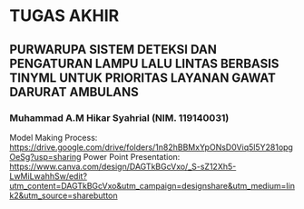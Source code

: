 # TUGAS AKHIR

## PURWARUPA SISTEM DETEKSI DAN PENGATURAN LAMPU LALU LINTAS BERBASIS TINYML UNTUK PRIORITAS LAYANAN GAWAT DARURAT AMBULANS

### Muhammad A.M Hikar Syahrial (NIM. 119140031)

Model Making Process: https://drive.google.com/drive/folders/1n82hBBMxYpONsD0Viq5l5Y281opgOeSg?usp=sharing
Power Point Presentation: https://www.canva.com/design/DAGTkBGcVxo/_S-sZ12Xh5-LwMiLwahhSw/edit?utm_content=DAGTkBGcVxo&utm_campaign=designshare&utm_medium=link2&utm_source=sharebutton
